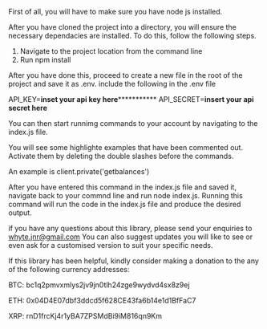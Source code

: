 First of all, you will have to make sure you have node js installed. 

After you have cloned the project into a directory, you will ensure the necessary dependacies are installed. To do this, follow the following steps.

1. Navigate to the project location from the command line
2. Run npm install

After you have done this, proceed to create a new file in the root of the project and save it as .env.
include the following in the .env file

API_KEY=**********inset your api key here*********************
API_SECRET=************insert your api secret here************

You can then start runnimg commands to your account by navigating to the index.js file. 

You will see some highlighte examples that have been commented out. Activate them by deleting the double slashes before the commands. 

An example is client.private('getbalances')

After you have entered this command in the index.js file and saved it, navigate back to your commnd line and run node index.js. Running this command will run the code in the index.js file and produce the desired output. 

if you have any questions about this library, please send your enquiries to whyte.jnr@gmail.com
You can also suggest updates you will like to see or even ask for a customised version to suit your specific needs. 

If this library has been helpful, kindly consider making a donation to the any of the following currency addresses:

BTC: bc1q2pmvxmlys2jv9jn0tlh24zge9wydvd4sx8z9ej

ETH: 0x04D4E07dbf3ddcd5f628CE43fa6b14e1d1BfFaC7

XRP: rnD1frcKj4r1yBA7ZPSMdBi9iM816qn9Km

